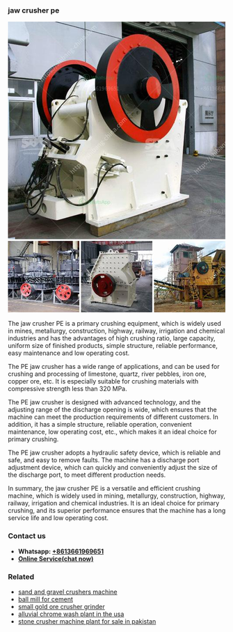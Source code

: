 <h3>jaw crusher pe</h3><img src='1708663266.jpg' alt=''><p>The jaw crusher PE is a primary crushing equipment, which is widely used in mines, metallurgy, construction, highway, railway, irrigation and chemical industries and has the advantages of high crushing ratio, large capacity, uniform size of finished products, simple structure, reliable performance, easy maintenance and low operating cost.</p><p>The PE jaw crusher has a wide range of applications, and can be used for crushing and processing of limestone, quartz, river pebbles, iron ore, copper ore, etc. It is especially suitable for crushing materials with compressive strength less than 320 MPa.</p><p>The PE jaw crusher is designed with advanced technology, and the adjusting range of the discharge opening is wide, which ensures that the machine can meet the production requirements of different customers. In addition, it has a simple structure, reliable operation, convenient maintenance, low operating cost, etc., which makes it an ideal choice for primary crushing.</p><p>The PE jaw crusher adopts a hydraulic safety device, which is reliable and safe, and easy to remove faults. The machine has a discharge port adjustment device, which can quickly and conveniently adjust the size of the discharge port, to meet different production needs.</p><p>In summary, the jaw crusher PE is a versatile and efficient crushing machine, which is widely used in mining, metallurgy, construction, highway, railway, irrigation and chemical industries. It is an ideal choice for primary crushing, and its superior performance ensures that the machine has a long service life and low operating cost.</p><h3>Contact us</h3><ul><li><strong>Whatsapp:&nbsp;<a href="https://wa.me/8613661969651">+8613661969651</a></strong></li><li><a href="https://swt.shibang-china.com/?git&amp;zhl&amp;jaw crusher pe"><strong>Online Service(chat now)</strong></a></li></ul><h3>Related</h3><ul><li><a href='sand and gravel crushers machine.md'>sand and gravel crushers machine</a></li><li><a href='ball mill for cement.md'>ball mill for cement</a></li><li><a href='small gold ore crusher grinder.md'>small gold ore crusher grinder</a></li><li><a href='alluvial chrome wash plant in the usa.md'>alluvial chrome wash plant in the usa</a></li><li><a href='stone crusher machine plant for sale in pakistan.md'>stone crusher machine plant for sale in pakistan</a></li></ul>